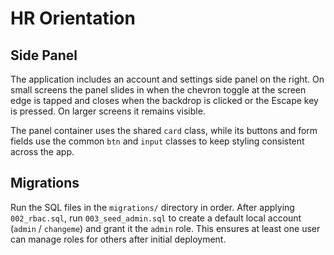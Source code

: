 # HR Orientation

## Side Panel

The application includes an account and settings side panel on the right. On small screens the
panel slides in when the chevron toggle at the screen edge is tapped and closes when the backdrop is clicked or the
Escape key is pressed. On larger screens it remains visible.

The panel container uses the shared `card` class, while its buttons and form fields use the
common `btn` and `input` classes to keep styling consistent across the app.


## Migrations

Run the SQL files in the `migrations/` directory in order. After applying `002_rbac.sql`, run `003_seed_admin.sql`
to create a default local account (`admin` / `changeme`) and grant it the `admin` role. This ensures at least one
user can manage roles for others after initial deployment.

